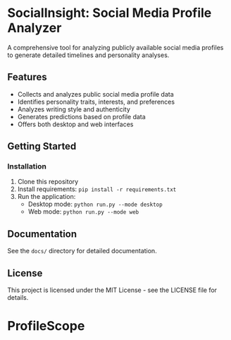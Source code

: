 # SocialInsight: Social Media Profile Analyzer

A comprehensive tool for analyzing publicly available social media profiles to generate detailed timelines and personality analyses.

## Features

- Collects and analyzes public social media profile data
- Identifies personality traits, interests, and preferences
- Analyzes writing style and authenticity
- Generates predictions based on profile data
- Offers both desktop and web interfaces

## Getting Started

### Installation

1. Clone this repository
2. Install requirements: `pip install -r requirements.txt`
3. Run the application:
   - Desktop mode: `python run.py --mode desktop`
   - Web mode: `python run.py --mode web`

## Documentation

See the `docs/` directory for detailed documentation.

## License

This project is licensed under the MIT License - see the LICENSE file for details.
# ProfileScope
